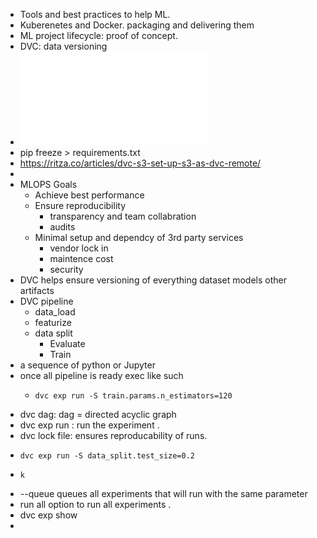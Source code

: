 - Tools and best practices to help ML.
- Kuberenetes and Docker. packaging and delivering them
- ML project lifecycle: proof of concept.
- DVC: data versioning
- ![courseintro1689623628102.pdf](../assets/courseintro1689623628102_1691426697899_0.pdf)
- pip freeze > requirements.txt
- https://ritza.co/articles/dvc-s3-set-up-s3-as-dvc-remote/
-
- MLOPS Goals
	- Achieve best performance
	- Ensure reproducibility
		- transparency and team collabration
		- audits
	- Minimal setup and dependcy of 3rd party services
		- vendor lock in
		- maintence cost
		- security
- DVC helps ensure versioning of everything dataset models other artifacts
- DVC pipeline
	- data_load
	- featurize
	- data split
		- Evaluate
		- Train
- a sequence of python or Jupyter
- once all pipeline is ready exec like such
	- ``` pipline
	  dvc exp run -S train.params.n_estimators=120
	  ```
- dvc dag: dag = directed acyclic graph
- dvc exp run : run the experiment .
- dvc lock file: ensures reproducability of runs.
- ```experiment
  dvc exp run -S data_split.test_size=0.2
  ```
- ```experiment
  k
  ```
- --queue queues all experiments that will run with the same parameter
- run all option to run all experiments .
- dvc exp show
-